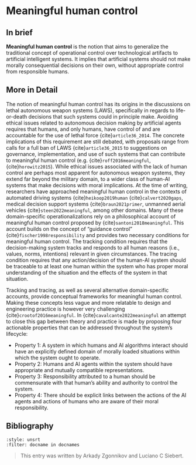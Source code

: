 # Meaningful human control

## In brief
**Meaningful human control** is the notion that aims to generalize the traditional concept of operational control over technological artifacts to artificial intelligent systems. It implies that artificial systems should not make morally consequential decisions on their own, without appropriate control from responsible humans.

## More in Detail

The notion of meaningful human control has its origins in the discussions on lethal autonomous weapon systems (LAWS), specifically in regards to life-or-death decisions that such systems could in principle make. Avoiding ethical issues related to autonomous decision making by artificial agents requires that humans, and only humans, have control of and are accountable for the use of lethal force {cite}`article36_2014`. The concrete implications of this requirement are still debated, with proposals range from calls for a full ban of LAWS  {cite}`article36_2015` to suggestions on governance, implementation, and use of such systems that can contribute to meaningful human control  (e.g.  {cite}`roff2016meaningful`,  {cite}`horowitz2015`).
While ethical issues associated with the lack of human control are perhaps most apparent for autonomous weapon systems, they extend far beyond the military domain, to a wider class of human-AI systems that make decisions with moral implications. At the time of writing, researchers have approached meaningful human control in the contexts of automated driving systems  {cite}`heikoop2019human`  {cite}`calvert2020gaps`, medical decision support systems {cite}`braun2021primer`, unmanned aerial vehicles {cite}`steen2022meaningful`, among other domains. Many of these domain-specific operationalizations rely on a philosophical account of meaningful human control proposed by {cite}`santoni2018meaningful`. This account builds on the concept of “guidance control” {cite}`fischer1998responsibility` and provides two necessary conditions for meaningful human control. The tracking condition requires that the decision-making system tracks and responds to all human reasons (i.e., values, norms, intentions) relevant in given circumstances. The tracing condition requires that any action/decision of the human-AI system should be traceable to at least one human within the system who has proper moral understanding of the situation and the effects of the system in that situation. 

Tracking and tracing, as well as several alternative domain-specific accounts, provide conceptual frameworks for meaningful human control. Making these concepts less vague and more relatable to design and engineering practice is however very challenging {cite}`crootof2016meaningful`. In {cite}`cavalcante2022meaningful` an attempt to close this gap between theory and practice is made by proposing four actionable properties that can be addressed throughout the system’s lifecycle:
-   Property 1: A system in which humans and AI algorithms interact should have an explicitly defined domain of morally loaded situations within which the system ought to operate. 
-   Property 2: Humans and AI agents within the system should have appropriate and mutually compatible representations.
-   Property 3: Responsibility attributed to a human should be commensurate with that human’s ability and authority to control the system.
-   Property 4: There should be explicit links between the actions of the AI agents and actions of humans who are aware of their moral responsibility.


## Bibliography

```{bibliography}
:style: unsrt
:filter: docname in docnames
```

> This entry was written by Arkady Zgonnikov and Luciano C Siebert.
